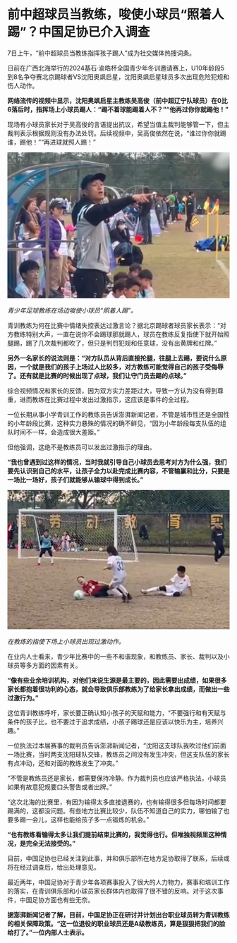 # 前中超球员当教练，唆使小球员“照着人踢”？中国足协已介入调查

7日上午，“前中超球员当教练指挥孩子踢人”成为社交媒体热搜词条。

日前在广西北海举行的2024基石·渝皓杯全国青少年冬训邀请赛上，U10年龄段5到8名争夺赛北京踢球者VS沈阳奥飒启星，沈阳奥飒启星球员多次出现危险犯规和伤人动作。

**网络流传的视频中显示，沈阳奥飒启星主教练吴高俊（前中超辽宁队球员）在0比6落后时，指挥场上小球员踢人：“踢不着球能踢着人不？”“他再过你你就踢他！”**

现场有小球员家长对于吴高俊的言语提出抗议，希望当值主裁判能够管一下，但主裁判表示根据规则没有办法处罚。后续视频中，吴高俊依然在说，“谁过你你就踢谁，踢他！”“再进球就照人踢！”

![efd57b0bb4d34b42692df2805ac17e7b.jpg](https://raw.githubusercontent.com/qqhsx/qqnews_image/main/2024/02/08/前中超球员当教练，唆使小球员“照着人踢”？中国足协已介入调查/efd57b0bb4d34b42692df2805ac17e7b.jpg)

 _青少年足球教练在场边唆使小球员“照着人踢”。_

青训教练为何在比赛中情绪失控表达过激言论？据北京踢球者球员家长表示：“对方教练特别大声，一直在说你不会踢球那就踢人，球员在教练反复指使下就开始照腿踢，踢了几次裁判都吹了，但只是判罚犯规和任意球，没有出黄牌和红牌。”

**另外一名家长的说法则是：“对方队员从背后直接抡腿，往腿上去踢，要说什么原因，一个就是我们的孩子上场过人比较多，对方教练可能觉得自己的孩子受侮辱了。还有就是比赛的时候出现了点球，我们让守门员去踢的点球。”**

综合视频情况和家长的反馈，因为双方实力差距过大，导致一方认为没有得到尊重，进而教练在比赛过程中发出过激指示，这应该是事件的全过程。

一位长期从事小学青训工作的教练员告诉澎湃新闻记者，不管是城市性还是全国性的小年龄段比赛，这种实力悬殊的情况的确不鲜见，“因为小年龄段每支队伍的组队时间不一样，会造成很大差距。”

但他强调，这绝不是教练员可以发出过激指示的理由。

**“我也曾遇到过这样的情况，当时我就引导自己小球员去思考对方为什么强，我们要先认识到自己的水平，让孩子全力以赴完成比赛内容，不管输赢和比分，只要是一场比一场好，孩子们就能够从输球中得到成长。”**

![3344bb1d7a4a2c1156cf6235b370b062.jpg](https://raw.githubusercontent.com/qqhsx/qqnews_image/main/2024/02/08/前中超球员当教练，唆使小球员“照着人踢”？中国足协已介入调查/3344bb1d7a4a2c1156cf6235b370b062.jpg)

_在教练的指使下场上小球员出现过激动作。_

在业内人士看来，青少年比赛中的一些不和谐现象，和教练员、家长、裁判以及小球员等多方面的因素有关。

**“像有些业余培训机构，对他们来说生源是最主要的，因此需要出成绩，如果很多家长都抱着很功利的心态，就会导致俱乐部教练为了给家长拿出成绩，而做出一些过激行为。”**

这位青训教练呼吁，家长要正确认知小孩子的天赋和能力，“不要强行和有天赋与条件的孩子比，也不要过于追求成绩，小孩子踢球还是应该以快乐为主，培养兴趣。”

一位执法过本届赛事的裁判员告诉澎湃新闻记者，“沈阳这支球队我吹过他们前面一场比赛，当时两支沈阳球队交锋，教练员之间没有发生冲突，但这支队伍的家长有点冲动，还和对面的教练发生了冲突。”

“不管是教练员还是家长，都需要保持冷静。作为裁判员也应该严格执法，小球员如果有故意犯规要口头警告或者出牌。”

“这次北海的比赛里，有因为输得太多直接退赛的，也有输得很多但每场时间都要踢满的，这都没问题。有些地方比赛比较少，队伍不知道自己的实力，哪怕输了也要多踢一会儿，这样也能给孩子多一点锻炼的机会。”

**“也有教练看输得太多让我们提前结束比赛的，我觉得也行。但唯独视频里这种情况，是完全无法接受的。”**

目前，中国足协也已经关注到此事，并和俱乐部所在地方足协取得了联系，后续或将在经过调查后，给出处理意见。

最近两年，中国足协对于青少年各项赛事投入了很大的人力物力，赛事和培训工作的落实，在青训俱乐部和小球员家长群体内也取得了很不错的反响。对于这次事件，中国足协方面也有些无奈。

**据澎湃新闻记者了解，目前，中国足协正在研讨并计划出台职业球员转为青训教练的相关保障政策。“这一位退役的职业球员还是A级教练员，算是狠狠把我们的脸给打了。”一位内部人士表示。**


